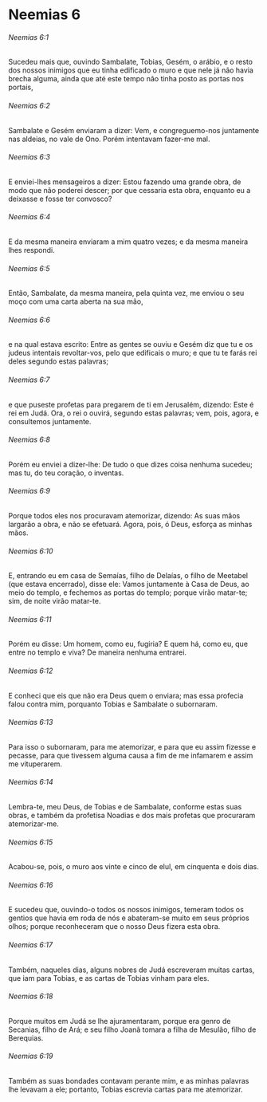 # Neemias 6

###### Neemias 6:1

Sucedeu mais que, ouvindo Sambalate, Tobias, Gesém, o arábio, e o resto dos nossos inimigos que eu tinha edificado o muro e que nele já não havia brecha alguma, ainda que até este tempo não tinha posto as portas nos portais,

###### Neemias 6:2

Sambalate e Gesém enviaram a dizer: Vem, e congreguemo-nos juntamente nas aldeias, no vale de Ono. Porém intentavam fazer-me mal.

###### Neemias 6:3

E enviei-lhes mensageiros a dizer: Estou fazendo uma grande obra, de modo que não poderei descer; por que cessaria esta obra, enquanto eu a deixasse e fosse ter convosco?

###### Neemias 6:4

E da mesma maneira enviaram a mim quatro vezes; e da mesma maneira lhes respondi.

###### Neemias 6:5

Então, Sambalate, da mesma maneira, pela quinta vez, me enviou o seu moço com uma carta aberta na sua mão,

###### Neemias 6:6

e na qual estava escrito: Entre as gentes se ouviu e Gesém diz que tu e os judeus intentais revoltar-vos, pelo que edificais o muro; e que tu te farás rei deles segundo estas palavras;

###### Neemias 6:7

e que puseste profetas para pregarem de ti em Jerusalém, dizendo: Este é rei em Judá. Ora, o rei o ouvirá, segundo estas palavras; vem, pois, agora, e consultemos juntamente.

###### Neemias 6:8

Porém eu enviei a dizer-lhe: De tudo o que dizes coisa nenhuma sucedeu; mas tu, do teu coração, o inventas.

###### Neemias 6:9

Porque todos eles nos procuravam atemorizar, dizendo: As suas mãos largarão a obra, e não se efetuará. Agora, pois, ó Deus, esforça as minhas mãos.

###### Neemias 6:10

E, entrando eu em casa de Semaías, filho de Delaías, o filho de Meetabel (que estava encerrado), disse ele: Vamos juntamente à Casa de Deus, ao meio do templo, e fechemos as portas do templo; porque virão matar-te; sim, de noite virão matar-te.

###### Neemias 6:11

Porém eu disse: Um homem, como eu, fugiria? E quem há, como eu, que entre no templo e viva? De maneira nenhuma entrarei.

###### Neemias 6:12

E conheci que eis que não era Deus quem o enviara; mas essa profecia falou contra mim, porquanto Tobias e Sambalate o subornaram.

###### Neemias 6:13

Para isso o subornaram, para me atemorizar, e para que eu assim fizesse e pecasse, para que tivessem alguma causa a fim de me infamarem e assim me vituperarem.

###### Neemias 6:14

Lembra-te, meu Deus, de Tobias e de Sambalate, conforme estas suas obras, e também da profetisa Noadias e dos mais profetas que procuraram atemorizar-me.

###### Neemias 6:15

Acabou-se, pois, o muro aos vinte e cinco de elul, em cinquenta e dois dias.

###### Neemias 6:16

E sucedeu que, ouvindo-o todos os nossos inimigos, temeram todos os gentios que havia em roda de nós e abateram-se muito em seus próprios olhos; porque reconheceram que o nosso Deus fizera esta obra.

###### Neemias 6:17

Também, naqueles dias, alguns nobres de Judá escreveram muitas cartas, que iam para Tobias, e as cartas de Tobias vinham para eles.

###### Neemias 6:18

Porque muitos em Judá se lhe ajuramentaram, porque era genro de Secanias, filho de Ará; e seu filho Joanã tomara a filha de Mesulão, filho de Berequias.

###### Neemias 6:19

Também as suas bondades contavam perante mim, e as minhas palavras lhe levavam a ele; portanto, Tobias escrevia cartas para me atemorizar.

